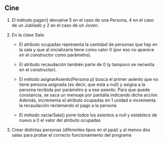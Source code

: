 ## Cine

1. El método pagar() devuelve 5 en el caso de una Persona, 4 en el caso de un Jubilado y 
2 en el caso de un Joven.

2. En la clase Sala: 

    - El atributo ocupadas representa la cantidad de personas que hay en la sala y 
que al inicializarla tiene como valor 0 (por eso no aparece en el constructor 
como parámetro). 

    - El atributo recaudación también parte de 0 (y tampoco se necesita en el 
constructor). 

    - El método asignarAsiento(Persona p) busca el primer asiento que no tiene 
persona asignada (es decir, que está a null) y asigna a la persona recibida por 
parámetro p a ese asiento. Para que quede constancia, se saca un mensaje por 
pantalla indicando dicha acción. Además, incrementa el atributo ocupadas en 
1 unidad e incrementa la recaudación reclamando el pago a la persona 

    - El método vaciarSala() pone todos los asientos a null y establece de nuevo a 0 
el valor del atributo ocupadas 

3. Crear distintas personas (diferentes tipos en el ppal) y al menos dos salas para probar 
el correcto funcionamiento del programa 
